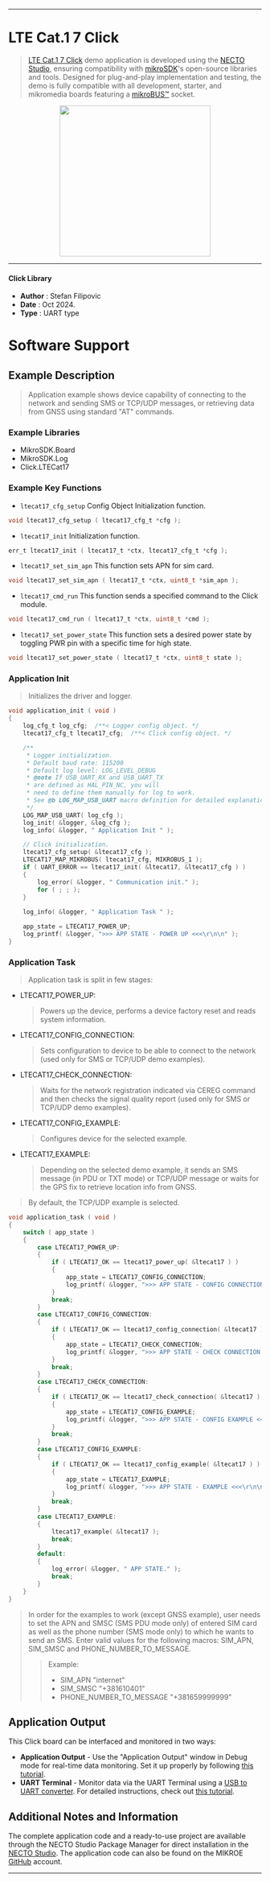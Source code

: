 
---
# LTE Cat.1 7 Click

> [LTE Cat.1 7 Click](https://www.mikroe.com/?pid_product=MIKROE-6434) demo application is developed using
the [NECTO Studio](https://www.mikroe.com/necto), ensuring compatibility with [mikroSDK](https://www.mikroe.com/mikrosdk)'s
open-source libraries and tools. Designed for plug-and-play implementation and testing, the demo is fully compatible with
all development, starter, and mikromedia boards featuring a [mikroBUS&trade;](https://www.mikroe.com/mikrobus) socket.

<p align="center">
  <img src="https://www.mikroe.com/?pid_product=MIKROE-6434&image=1" height=300px>
</p>

---

#### Click Library

- **Author**        : Stefan Filipovic
- **Date**          : Oct 2024.
- **Type**          : UART type

# Software Support

## Example Description

> Application example shows device capability of connecting to the network and
sending SMS or TCP/UDP messages, or retrieving data from GNSS using standard "AT" commands.

### Example Libraries

- MikroSDK.Board
- MikroSDK.Log
- Click.LTECat17

### Example Key Functions

- `ltecat17_cfg_setup` Config Object Initialization function.
```c
void ltecat17_cfg_setup ( ltecat17_cfg_t *cfg );
```

- `ltecat17_init` Initialization function.
```c
err_t ltecat17_init ( ltecat17_t *ctx, ltecat17_cfg_t *cfg );
```

- `ltecat17_set_sim_apn` This function sets APN for sim card.
```c
void ltecat17_set_sim_apn ( ltecat17_t *ctx, uint8_t *sim_apn );
```

- `ltecat17_cmd_run` This function sends a specified command to the Click module.
```c
void ltecat17_cmd_run ( ltecat17_t *ctx, uint8_t *cmd );
```

- `ltecat17_set_power_state` This function sets a desired power state by toggling PWR pin with a specific time for high state.
```c
void ltecat17_set_power_state ( ltecat17_t *ctx, uint8_t state );
```

### Application Init

> Initializes the driver and logger.

```c
void application_init ( void )
{
    log_cfg_t log_cfg;  /**< Logger config object. */
    ltecat17_cfg_t ltecat17_cfg;  /**< Click config object. */

    /** 
     * Logger initialization.
     * Default baud rate: 115200
     * Default log level: LOG_LEVEL_DEBUG
     * @note If USB_UART_RX and USB_UART_TX 
     * are defined as HAL_PIN_NC, you will 
     * need to define them manually for log to work. 
     * See @b LOG_MAP_USB_UART macro definition for detailed explanation.
     */
    LOG_MAP_USB_UART( log_cfg );
    log_init( &logger, &log_cfg );
    log_info( &logger, " Application Init " );

    // Click initialization.
    ltecat17_cfg_setup( &ltecat17_cfg );
    LTECAT17_MAP_MIKROBUS( ltecat17_cfg, MIKROBUS_1 );
    if ( UART_ERROR == ltecat17_init( &ltecat17, &ltecat17_cfg ) ) 
    {
        log_error( &logger, " Communication init." );
        for ( ; ; );
    }
    
    log_info( &logger, " Application Task " );

    app_state = LTECAT17_POWER_UP;
    log_printf( &logger, ">>> APP STATE - POWER UP <<<\r\n\n" );
}
```

### Application Task

> Application task is split in few stages:
 - LTECAT17_POWER_UP: 
   > Powers up the device, performs a device factory reset and reads system information.
 - LTECAT17_CONFIG_CONNECTION: 
   > Sets configuration to device to be able to connect to the network (used only for SMS or TCP/UDP demo examples).
 - LTECAT17_CHECK_CONNECTION:
   > Waits for the network registration indicated via CEREG command and then checks the signal quality report (used only for SMS or TCP/UDP demo examples).
 - LTECAT17_CONFIG_EXAMPLE:
   > Configures device for the selected example.
 - LTECAT17_EXAMPLE:
   > Depending on the selected demo example, it sends an SMS message (in PDU or TXT mode) or TCP/UDP message or waits for the GPS fix to retrieve location info from GNSS.
> By default, the TCP/UDP example is selected.

```c
void application_task ( void )
{
    switch ( app_state )
    {
        case LTECAT17_POWER_UP:
        {
            if ( LTECAT17_OK == ltecat17_power_up( &ltecat17 ) )
            {
                app_state = LTECAT17_CONFIG_CONNECTION;
                log_printf( &logger, ">>> APP STATE - CONFIG CONNECTION <<<\r\n\n" );
            }
            break;
        }
        case LTECAT17_CONFIG_CONNECTION:
        {
            if ( LTECAT17_OK == ltecat17_config_connection( &ltecat17 ) )
            {
                app_state = LTECAT17_CHECK_CONNECTION;
                log_printf( &logger, ">>> APP STATE - CHECK CONNECTION <<<\r\n\n" );
            }
            break;
        }
        case LTECAT17_CHECK_CONNECTION:
        {
            if ( LTECAT17_OK == ltecat17_check_connection( &ltecat17 ) )
            {
                app_state = LTECAT17_CONFIG_EXAMPLE;
                log_printf( &logger, ">>> APP STATE - CONFIG EXAMPLE <<<\r\n\n" );
            }
            break;
        }
        case LTECAT17_CONFIG_EXAMPLE:
        {
            if ( LTECAT17_OK == ltecat17_config_example( &ltecat17 ) )
            {
                app_state = LTECAT17_EXAMPLE;
                log_printf( &logger, ">>> APP STATE - EXAMPLE <<<\r\n\n" );
            }
            break;
        }
        case LTECAT17_EXAMPLE:
        {
            ltecat17_example( &ltecat17 );
            break;
        }
        default:
        {
            log_error( &logger, " APP STATE." );
            break;
        }
    }
}
```
> In order for the examples to work (except GNSS example), user needs to set the APN and SMSC (SMS PDU mode only)
of entered SIM card as well as the phone number (SMS mode only) to which he wants to send an SMS.
Enter valid values for the following macros: SIM_APN, SIM_SMSC and PHONE_NUMBER_TO_MESSAGE.
> > Example: 
> > - SIM_APN "internet"
> > - SIM_SMSC "+381610401"
> > - PHONE_NUMBER_TO_MESSAGE "+381659999999"

## Application Output

This Click board can be interfaced and monitored in two ways:
- **Application Output** - Use the "Application Output" window in Debug mode for real-time data monitoring.
Set it up properly by following [this tutorial](https://www.youtube.com/watch?v=ta5yyk1Woy4).
- **UART Terminal** - Monitor data via the UART Terminal using
a [USB to UART converter](https://www.mikroe.com/click/interface/usb?interface*=uart,uart). For detailed instructions,
check out [this tutorial](https://help.mikroe.com/necto/v2/Getting%20Started/Tools/UARTTerminalTool).

## Additional Notes and Information

The complete application code and a ready-to-use project are available through the NECTO Studio Package Manager for 
direct installation in the [NECTO Studio](https://www.mikroe.com/necto). The application code can also be found on
the MIKROE [GitHub](https://github.com/MikroElektronika/mikrosdk_click_v2) account.

---
